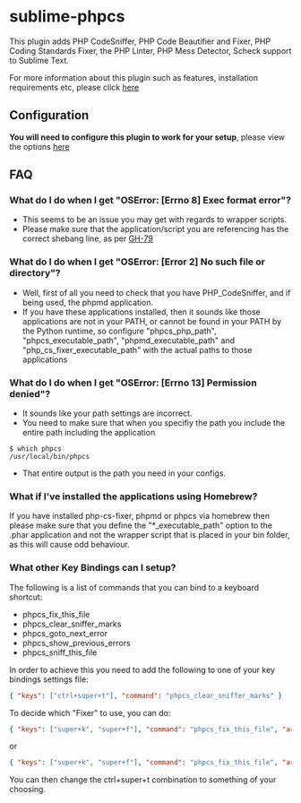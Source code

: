 sublime-phpcs
=============

This plugin adds PHP CodeSniffer, PHP Code Beautifier and Fixer, PHP Coding Standards Fixer, the PHP Linter, PHP Mess Detector, Scheck support to Sublime Text.

For more information about this plugin such as features, installation requirements etc, please click [here](http://benmatselby.github.io/sublime-phpcs)

Configuration
-------------

**You will need to configure this plugin to work for your setup**, please view the options [here](http://benmatselby.github.io/sublime-phpcs/#configuration)


FAQ
---

### What do I do when I get "OSError: [Errno 8] Exec format error"?

* This seems to be an issue you may get with regards to wrapper scripts.
* Please make sure that the application/script you are referencing has the correct shebang line, as per [GH-79](https://github.com/benmatselby/sublime-phpcs/issues/79)

### What do I do when I get "OSError: [Error 2] No such file or directory"?

* Well, first of all you need to check that you have PHP_CodeSniffer, and if being used, the phpmd application.
* If you have these applications installed, then it sounds like those applications are not in your PATH, or cannot be found in your PATH by the Python runtime, so configure "phpcs_php_path", "phpcs_executable_path", "phpmd_executable_path" and "php_cs_fixer_executable_path" with the actual paths to those applications

### What do I do when I get "OSError: [Errno 13] Permission denied"?

* It sounds like your path settings are incorrect.
* You need to make sure that when you specifiy the path you include the entire path including the application

```
$ which phpcs
/usr/local/bin/phpcs
```

* That entire output is the path you need in your configs.

### What if I've installed the applications using Homebrew?

If you have installed php-cs-fixer, phpmd or phpcs via homebrew then please make sure that you define the "*_executable_path" option to the .phar application and not the wrapper script that is placed in your bin folder, as this will cause odd behaviour.

### What other Key Bindings can I setup?

The following is a list of commands that you can bind to a keyboard shortcut:

* phpcs_fix_this_file
* phpcs_clear_sniffer_marks
* phpcs_goto_next_error
* phpcs_show_previous_errors
* phpcs_sniff_this_file

In order to achieve this you need to add the following to one of your key bindings settings file:

```json
{ "keys": ["ctrl+super+t"], "command": "phpcs_clear_sniffer_marks" }
```

To decide which "Fixer" to use, you can do:

```json
{ "keys": ["super+k", "super+f"], "command": "phpcs_fix_this_file", "args": {"tool": "CodeBeautifier"}},
```

or

```json
{ "keys": ["super+k", "super+f"], "command": "phpcs_fix_this_file", "args": {"tool": "Fixer"}},
```

You can then change the ctrl+super+t combination to something of your choosing.

